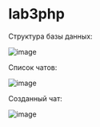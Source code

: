 # lab3php

Структура базы данных:

![image](https://user-images.githubusercontent.com/95688497/212462307-a9fcf6c6-5396-436d-8f2a-b7977d08eb09.png)

Список чатов:

![image](https://user-images.githubusercontent.com/95688497/212462316-580ef0e2-149e-4af3-9e60-d47b53df589d.png)

Созданный чат:

![image](https://user-images.githubusercontent.com/95688497/212462324-14d7dd44-aa5a-4102-829a-f8fc85fc8d58.png)

